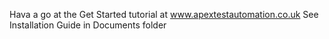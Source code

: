 Hava a go at the Get Started tutorial at www.apextestautomation.co.uk
See Installation Guide in Documents folder
